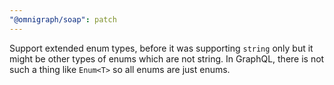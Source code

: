 ```yaml
---
"@omnigraph/soap": patch
---
```


Support extended enum types, before it was supporting `string` only but it might be other types of enums which are not string.
In GraphQL, there is not such a thing like `Enum<T>` so all enums are just enums.
